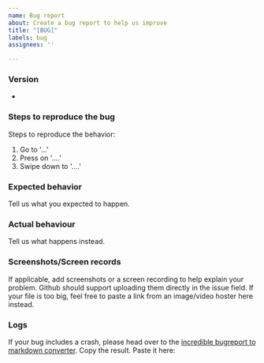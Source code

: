 ```yaml
---
name: Bug report
about: Create a bug report to help us improve
title: "[BUG]"
labels: bug
assignees: ''

---
```


<!--
Oh no, a bug! It happens. Thanks for reporting an issue with NewPipe.

Use this template to notify us if you found a bug.

To make it easier for us to help you please enter detailed information below.

Please note, we only support the latest version of NewPipe and the master branch. Make sure to upgrade & reproduce the problem on the latest version before opening an issue. The release page (https://github.com/TeamNewPipe/NewPipe/releases/latest) is a good start. Make sure its version is the same as in your app (to check your version, open the left drawer and click on "About").

P.S.: Our [contribution guidelines](https://github.com/TeamNewPipe/NewPipe/blob/HEAD/.github/CONTRIBUTING.md) might be a nice document to read before you fill out the report :)
-->
### Version
<!-- Which version are you using? -->
- 


### Steps to reproduce the bug
<!-- If you can't reproduce it, please try to give as many details as possible on how you think you got to the bug. -->
Steps to reproduce the behavior:
1. Go to '...'
2. Press on '....'
3. Swipe down to '....'

### Expected behavior
Tell us what you expected to happen.

### Actual behaviour
Tell us what happens instead.

### Screenshots/Screen records
If applicable, add screenshots or a screen recording to help explain your problem. Github should support uploading them directly in the issue field. If your file is too big, feel free to paste a link from an image/video hoster here instead.

### Logs
If your bug includes a crash, please head over to the [incredible bugreport to markdown converter](https://teamnewpipe.github.io/CrashReportToMarkdown/). Copy the result. Paste it here:

<!-- That's right, here! -->

